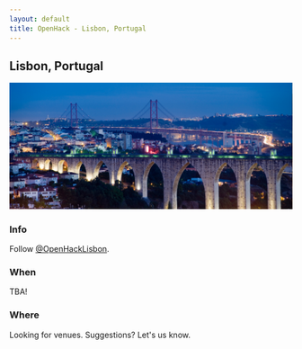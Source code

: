 ```yaml
---
layout: default
title: OpenHack - Lisbon, Portugal
---
```


## Lisbon, Portugal

![Photo of your meetup or city!](/lisbon/lisbon.jpg)

### Info

Follow [@OpenHackLisbon](http://twitter.com/OpenHackLisbon).


### When

TBA!


### Where

Looking for venues. Suggestions? Let's us know.



